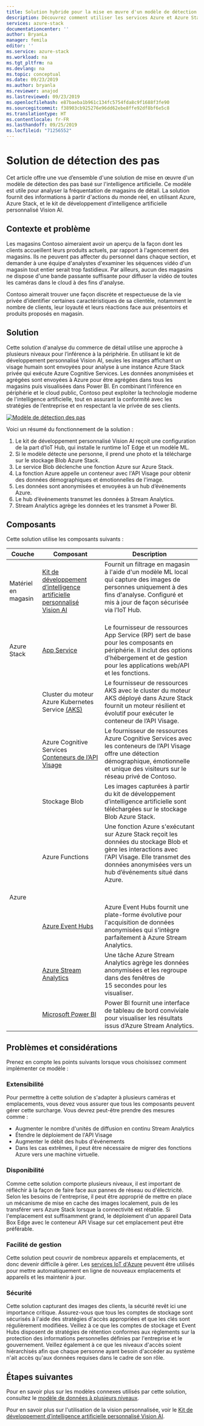 ```yaml
---
title: Solution hybride pour la mise en œuvre d'un modèle de détection des pas basé sur l'intelligence artificielle, utilisant Azure et Azure Stack
description: Découvrez comment utiliser les services Azure et Azure Stack pour mettre en œuvre un modèle de détection des pas basé sur l'intelligence artificielle afin d’analyser la fréquentation des magasins de détail.
services: azure-stack
documentationcenter: ''
author: BryanLa
manager: femila
editor: ''
ms.service: azure-stack
ms.workload: na
ms.tgt_pltfrm: na
ms.devlang: na
ms.topic: conceptual
ms.date: 09/23/2019
ms.author: bryanla
ms.reviewer: anajod
ms.lastreviewed: 09/23/2019
ms.openlocfilehash: e87baeba1b961c134fc5754fda8c9f1688f3fe90
ms.sourcegitcommit: f38903cb925276e96dd62ebe8ffe92df8bf6e5c8
ms.translationtype: HT
ms.contentlocale: fr-FR
ms.lasthandoff: 09/25/2019
ms.locfileid: "71256552"
---
```

# <a name="footfall-detection-solution"></a>Solution de détection des pas

Cet article offre une vue d’ensemble d'une solution de mise en œuvre d'un modèle de détection des pas basé sur l'intelligence artificielle. Ce modèle est utile pour analyser la fréquentation de magasins de détail. La solution fournit des informations à partir d'actions du monde réel, en utilisant Azure, Azure Stack, et le kit de développement d’intelligence artificielle personnalisé Vision AI.

## <a name="context-and-problem"></a>Contexte et problème

Les magasins Contoso aimeraient avoir un aperçu de la façon dont les clients accueillent leurs produits actuels, par rapport à l'agencement des magasins. Ils ne peuvent pas affecter du personnel dans chaque section, et demander à une équipe d'analystes d'examiner les séquences vidéo d'un magasin tout entier serait trop fastidieux. Par ailleurs, aucun des magasins ne dispose d'une bande passante suffisante pour diffuser la vidéo de toutes les caméras dans le cloud à des fins d'analyse. 

Contoso aimerait trouver une façon discrète et respectueuse de la vie privée d’identifier certaines caractéristiques de sa clientèle, notamment le nombre de clients, leur loyauté et leurs réactions face aux présentoirs et produits proposés en magasin.

## <a name="solution"></a>Solution

Cette solution d'analyse du commerce de détail utilise une approche à plusieurs niveaux pour l’inférence à la périphérie. En utilisant le kit de développement personnalisé Vision AI, seules les images affichant un visage humain sont envoyées pour analyse à une instance Azure Stack privée qui exécute Azure Cognitive Services. Les données anonymisées et agrégées sont envoyées à Azure pour être agrégées dans tous les magasins puis visualisées dans Power BI. En combinant l’inférence en périphérie et le cloud public, Contoso peut exploiter la technologie moderne de l'intelligence artificielle, tout en assurant la conformité avec les stratégies de l’entreprise et en respectant la vie privée de ses clients.

[![Modèle de détection des pas](media/hybrid-pattern-ai-footfall-detection/solution-architecture.png)](media/hybrid-pattern-ai-footfall-detection/solution-architecture.png)

Voici un résumé du fonctionnement de la solution : 

1. Le kit de développement personnalisé Vision AI reçoit une configuration de la part d’IoT Hub, qui installe le runtime IoT Edge et un modèle ML.
2. Si le modèle détecte une personne, il prend une photo et la télécharge sur le stockage Blob Azure Stack. 
3. Le service Blob déclenche une fonction Azure sur Azure Stack. 
4. La fonction Azure appelle un conteneur avec l'API Visage pour obtenir des données démographiques et émotionnelles de l'image.
5. Les données sont anonymisées et envoyées à un hub d’événements Azure.
6. Le hub d’événements transmet les données à Stream Analytics.
7. Stream Analytics agrège les données et les transmet à Power BI.

## <a name="components"></a>Composants

Cette solution utilise les composants suivants :

| Couche | Composant | Description |
|----------|-----------|-------------|
| Matériel en magasin | [Kit de développement d’intelligence artificielle personnalisé Vision AI](https://azure.github.io/Vision-AI-DevKit-Pages/) | Fournit un filtrage en magasin à l'aide d'un modèle ML local qui capture des images de personnes uniquement à des fins d'analyse. Configuré et mis à jour de façon sécurisée via l’IoT Hub.<br><br>|
| Azure Stack | [App Service](../operator/azure-stack-app-service-overview.md) | Le fournisseur de ressources App Service (RP) sert de base pour les composants en périphérie. Il inclut des options d'hébergement et de gestion pour les applications web/API et les fonctions. |
| | Cluster du moteur Azure Kubernetes Service [(AKS)](https://github.com/Azure/aks-engine) | Le fournisseur de ressources AKS avec le cluster du moteur AKS déployé dans Azure Stack fournit un moteur résilient et évolutif pour exécuter le conteneur de l’API Visage. |
| | Azure Cognitive Services [Conteneurs de l’API Visage](/azure/cognitive-services/face/face-how-to-install-containers)| Le fournisseur de ressources Azure Cognitive Services avec les conteneurs de l’API Visage offre une détection démographique, émotionnelle et unique des visiteurs sur le réseau privé de Contoso. |
| | Stockage Blob | Les images capturées à partir du kit de développement d’intelligence artificielle sont téléchargées sur le stockage Blob Azure Stack. |
| | Azure Functions | Une fonction Azure s'exécutant sur Azure Stack reçoit les données du stockage Blob et gère les interactions avec l'API Visage. Elle transmet des données anonymisées vers un hub d’événements situé dans Azure.<br><br>|
| Azure |  |  |
|  | [Azure Event Hubs](/azure/event-hubs/) | Azure Event Hubs fournit une plate-forme évolutive pour l'acquisition de données anonymisées qui s'intègre parfaitement à Azure Stream Analytics. |
|  | [Azure Stream Analytics](/azure/stream-analytics/) | Une tâche Azure Stream Analytics agrège les données anonymisées et les regroupe dans des fenêtres de 15 secondes pour les visualiser. |
|  | [Microsoft Power BI](https://powerbi.microsoft.com/) | Power BI fournit une interface de tableau de bord conviviale pour visualiser les résultats issus d’Azure Stream Analytics. |

## <a name="issues-and-considerations"></a>Problèmes et considérations

Prenez en compte les points suivants lorsque vous choisissez comment implémenter ce modèle :

### <a name="scalability"></a>Extensibilité 

Pour permettre à cette solution de s'adapter à plusieurs caméras et emplacements, vous devez vous assurer que tous les composants peuvent gérer cette surcharge. Vous devrez peut-être prendre des mesures comme :

- Augmenter le nombre d'unités de diffusion en continu Stream Analytics
- Étendre le déploiement de l'API Visage
- Augmenter le débit des hubs d'événements
- Dans les cas extrêmes, il peut être nécessaire de migrer des fonctions Azure vers une machine virtuelle.

### <a name="availability"></a>Disponibilité

Comme cette solution comporte plusieurs niveaux, il est important de réfléchir à la façon de faire face aux pannes de réseau ou d'électricité. Selon les besoins de l'entreprise, il peut être approprié de mettre en place un mécanisme de mise en cache des images localement, puis de les transférer vers Azure Stack lorsque la connectivité est rétablie. Si l'emplacement est suffisamment grand, le déploiement d'un appareil Data Box Edge avec le conteneur API Visage sur cet emplacement peut être préférable.

### <a name="manageability"></a>Facilité de gestion

Cette solution peut couvrir de nombreux appareils et emplacements, et donc devenir difficile à gérer. Les [services IoT d'Azure](/azure/iot-fundamentals/) peuvent être utilisés pour mettre automatiquement en ligne de nouveaux emplacements et appareils et les maintenir à jour. 

### <a name="security"></a>Sécurité

Cette solution capturant des images des clients, la sécurité revêt ici une importance critique. Assurez-vous que tous les comptes de stockage sont sécurisés à l'aide des stratégies d'accès appropriées et que les clés sont régulièrement modifiées. Veillez à ce que les comptes de stockage et Event Hubs disposent de stratégies de rétention conformes aux règlements sur la protection des informations personnelles définies par l'entreprise et le gouvernement. Veillez également à ce que les niveaux d'accès soient hiérarchisés afin que chaque personne ayant besoin d'accéder au système n'ait accès qu'aux données requises dans le cadre de son rôle.

## <a name="next-steps"></a>Étapes suivantes

Pour en savoir plus sur les modèles connexes utilisés par cette solution, consultez le [modèle de données à plusieurs niveaux](azure-stack-solution-staged-data.md). 

Pour en savoir plus sur l'utilisation de la vision personnalisée, voir le [Kit de développement d’intelligence artificielle personnalisé Vision AI](https://azure.github.io/Vision-AI-DevKit-Pages/). 